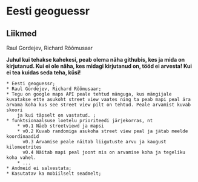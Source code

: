 # Eesti geoguessr



## Liikmed
Raul Gordejev, Richard Rõõmusaar

**Juhul kui tehakse kahekesi, peab olema näha githubis, kes ja mida on kirjutanud. Kui ei ole näha, kes midagi kirjutanud on, tööd ei arvesta! Kui ei tea kuidas seda teha, küsi!**




    * Eesti geoguessr;
    * Raul Gordejev, Richard Rõõmusaar;
    * Tegu on google maps API peale tehtud mänguga, kus mängijale kuvatakse ette asukoht street view vaates ning ta peab mapi peal ära arvama koha kus see street view pilt on tehtud. Peale arvamist kuvab skoori 
		ja kui täpselt on vastatud. ;
    * funktsionaalsuse loetelu prioriteedi järjekorras, nt
        * v0.1 Näeb streetviewd ja mapsi
        * v0.2 Kuvab randomiga asukoha street view peal ja jätab meelde koordinaadid
		  v0.3 Arvamise peale näitab liigutuste arvu ja kaugust kilomeetrites
		  v0.4 Näitab mapi peal joont mis on arvamise koha ja tegeliku koha vahel.
        * ...
    * Andmeid ei salvestata;
    * Kasutatav ka mobiilselt seadmelt;
